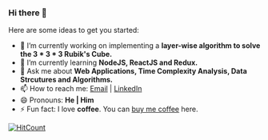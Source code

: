 ### Hi there 👋

Here are some ideas to get you started:

- 🔭 I’m currently working on implementing a **layer-wise algorithm to solve the 3 * 3 * 3 Rubik's Cube.**
- 🌱 I’m currently learning **NodeJS, ReactJS and Redux.**
- 💬 Ask me about **Web Applications, Time Complexity Analysis, Data Strcutures and Algorithms.**
- 📫 How to reach me: [Email](mailto:nileshlund@gmail.com) | [LinkedIn](https://www.linkedin.com/in/nilesh2000/)
- 😄 Pronouns: **He | Him**
- ⚡ Fun fact: I love **coffee**. You can [buy me coffee](https://www.buymeacoff.ee/nilesh2000) here.

[![HitCount](http://hits.dwyl.com/Nilesh2000/Nilesh2000.svg)](http://hits.dwyl.com/Nilesh2000/Nilesh2000)
